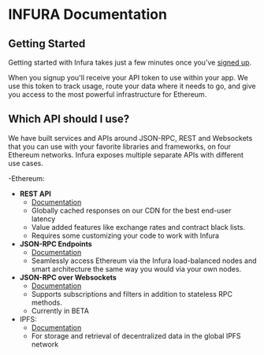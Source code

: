 # INFURA Documentation

## Getting Started

Getting started with Infura takes just a few minutes once you’ve [signed up](https://infura.io/signup).

When you signup you'll receive your API token to use within your app. We use this token to track usage, route your data where it needs to go, and give you access to the most powerful infrastructure for Ethereum.

## Which API should I use?

We have built services and APIs around JSON-RPC, REST and Websockets that you can use with your favorite libraries and frameworks, on four Ethereum networks.  Infura exposes multiple separate APIs with different use cases.

-Ethereum:
  - **REST API**
    - [Documentation](https://infura-staging.now.sh/docs/api/rest/get/symbolFull)
    - Globally cached responses on our CDN for the best end-user latency
    - Value added features like exchange rates and contract black lists.
    - Requires some customizing your code to work with Infura
  - **JSON-RPC Endpoints**
    - [Documentation](https://infura-staging.now.sh/docs/api/jsonrpc/gettingStarted/chooseaNetwork)
    - Seamlessly access Ethereum via the Infura load-balanced nodes and smart architecture the same way you would via your own nodes.
  - **JSON-RPC over Websockets**
    - [Documentation](https://infura-staging.now.sh/docs/api/websocket/beta)
    - Supports subscriptions and filters in addition to stateless RPC methods.
    - Currently in BETA
- IPFS:
  - [Documentation](https://infura-staging.now.sh/docs/api/ipfs)
  - For storage and retrieval of decentralized data in the global IPFS network
